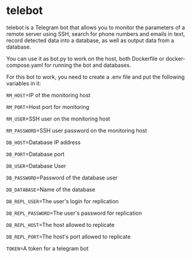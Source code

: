 # telebot

telebot is a Telegram bot that allows you to monitor the parameters of a remote server using SSH, search for phone numbers and emails in text, record detected data into a database, as well as output data from a database.

You can use it as bot.py to work on the host, both Dockerfile or docker-compose.yaml for running the bot and databases.

For this bot to work, you need to create a .env file and put the following variables in it:

`RM_HOST`=IP of the monitoring host

`RM_PORT`=Host port for monitoring

`RM_USER`=SSH user on the monitoring host

`RM_PASSWORD`=SSH user password on the monitoring host

`DB_HOST`=Database IP address

`DB_PORT`=Database port

`DB_USER`=Database User

`DB_PASSWORD`=Password of the database user

`DB_DATABASE`=Name of the database

`DB_REPL_USER`=The user's login for replication

`DB_REPL_PASSWORD`=The user's password for replication

`DB_REPL_HOST`=The host allowed to replicate

`DB_REPL_PORT`=The host's port allowed to replicate

`TOKEN`=A token for a telegram bot